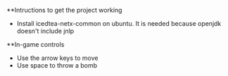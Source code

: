 **Intructions to get the project working
* Install icedtea-netx-common on ubuntu. It is needed because openjdk doesn't include jnlp

**In-game controls
* Use the arrow keys to move
* Use space to throw a bomb